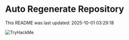# Auto Regenerate Repository

This README was last updated: 2025-10-01 03:29:18

 ![TryHackMe](https://tryhackme.com/badge/533634)